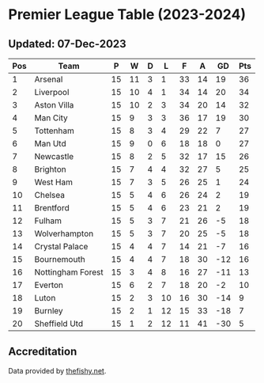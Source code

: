 # Premier League Table (2023-2024)
## Updated: 07-Dec-2023

| Pos | Team | P | W | D | L | F | A | GD | Pts |
| --- | --- | --- | --- | --- | --- | --- | --- | --- | --- |
| 1 | Arsenal | 15 | 11 | 3 | 1 | 33 | 14 | 19 | 36 |
| 2 | Liverpool | 15 | 10 | 4 | 1 | 34 | 14 | 20 | 34 |
| 3 | Aston Villa | 15 | 10 | 2 | 3 | 34 | 20 | 14 | 32 |
| 4 | Man City | 15 | 9 | 3 | 3 | 36 | 17 | 19 | 30 |
| 5 | Tottenham | 15 | 8 | 3 | 4 | 29 | 22 | 7 | 27 |
| 6 | Man Utd | 15 | 9 | 0 | 6 | 18 | 18 | 0 | 27 |
| 7 | Newcastle | 15 | 8 | 2 | 5 | 32 | 17 | 15 | 26 |
| 8 | Brighton | 15 | 7 | 4 | 4 | 32 | 27 | 5 | 25 |
| 9 | West Ham | 15 | 7 | 3 | 5 | 26 | 25 | 1 | 24 |
| 10 | Chelsea | 15 | 5 | 4 | 6 | 26 | 24 | 2 | 19 |
| 11 | Brentford | 15 | 5 | 4 | 6 | 23 | 21 | 2 | 19 |
| 12 | Fulham | 15 | 5 | 3 | 7 | 21 | 26 | -5 | 18 |
| 13 | Wolverhampton | 15 | 5 | 3 | 7 | 20 | 25 | -5 | 18 |
| 14 | Crystal Palace | 15 | 4 | 4 | 7 | 14 | 21 | -7 | 16 |
| 15 | Bournemouth | 15 | 4 | 4 | 7 | 18 | 30 | -12 | 16 |
| 16 | Nottingham Forest | 15 | 3 | 4 | 8 | 16 | 27 | -11 | 13 |
| 17 | Everton | 15 | 6 | 2 | 7 | 18 | 20 | -2 | 10 |
| 18 | Luton | 15 | 2 | 3 | 10 | 16 | 30 | -14 | 9 |
| 19 | Burnley | 15 | 2 | 1 | 12 | 15 | 33 | -18 | 7 |
| 20 | Sheffield Utd | 15 | 1 | 2 | 12 | 11 | 41 | -30 | 5 |

## Accreditation 

Data provided by [thefishy.net](https://www.thefishy.net/).